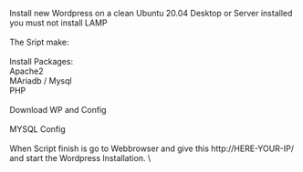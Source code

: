 Install new Wordpress on a clean Ubuntu 20.04 Desktop or Server installed  \
you must not install LAMP \
\
The Sript make: \
 \
Install Packages: \
Apache2 \
MAriadb / Mysql \
PHP \
\
Download WP and Config \
\
MYSQL Config \
\
When Script finish is go to Webbrowser and give this http://HERE-YOUR-IP/ and start the Wordpress Installation. \

